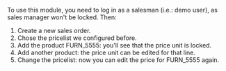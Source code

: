 To use this module, you need to log in as a salesman (i.e.: demo user), as sales manager
won't be locked. Then:

1. Create a new sales order.
2. Chose the pricelist we configured before.
3. Add the product FURN_5555: you'll see that the price unit is locked.
4. Add another product: the price unit can be edited for that line.
5. Change the pricelist: now you can edit the price for FURN_5555 again.
